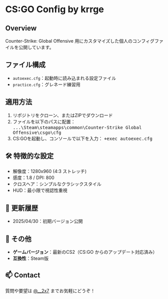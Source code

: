 # CS:GO Config by krrge

## Overview
Counter-Strike: Global Offensive 用にカスタマイズした個人のコンフィグファイルを公開しています。

## ファイル構成
- `autoexec.cfg`：起動時に読み込まれる設定ファイル
- `practice.cfg`：グレネード練習用

## 適用方法
1. リポジトリをクローン、またはZIPでダウンロード
2. ファイルを以下のパスに配置：
<kbd>...\Steam\steamapps\common\Counter-Strike Global Offensive\csgo\cfg
3. CS:GOを起動し、コンソールで以下を入力：
<kbd>+exec autoexec.cfg

## 🛠️ 特徴的な設定
- 解像度：1280x960 (4:3 ストレッチ)
- 感度：1.8 / DPI: 800
- クロスヘア：シンプルなクラシックスタイル
- HUD：最小限で視認性重視

## 🔁 更新履歴
- 2025/04/30：初期バージョン公開

## 🧠 その他
- **ゲームバージョン**：最新のCS2（CS:GO からのアップデート対応済み）  
- **互換性**：Steam版

## 📫 Contact
質問や要望は [@__2x7](https://x.com/__2x7) までお気軽にどうぞ！


